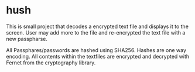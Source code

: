 # hush

This is small project that decodes a encrypted text file and displays it to the screen.
User may add more to the file and re-encrypted the text file with a new passpharse.

All Passphares/passwords are hashed using SHA256. Hashes are one way encoding.
All contents within the textfiles are encrypted and decrypted with Fernet from the cryptography library.

